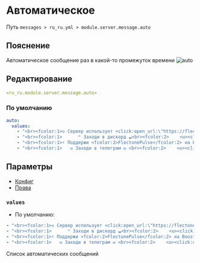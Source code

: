 # Автоматическое
Путь `messages > ru_ru.yml > module.server.message.auto`

## Пояснение
Автоматическое сообщение раз в какой-то промежуток времени
![auto](/auto.png)

## Редактирование
```yaml
<ru_ru.module.server.message.auto>
```

### По умолчанию
```yaml
auto:
  values:
    - "<br><fcolor:1>◇ Сервер использует <click:open_url:\"https://flectone.net/pulse/\"><hover:show_text:\"<fcolor:2>https://flectone.net/pulse/\"><fcolor:2>FlectonePulse</hover></click> :)<br>"
    - "<br><fcolor:1>      ❝ Заходи в дискорд ❠<br><fcolor:2>    <u><click:open_url:\"https://discord.flectone.net\"><hover:show_text:\"<fcolor:2>https://discord.flectone.net\">https://discord.flectone.net</hover></click></u><br>"
    - "<br><fcolor:1>⚡ Поддержи <fcolor:2>FlectonePulse</fcolor:2> на Boosty <br><fcolor:1>⚡ <u><click:open_url:\"https://boosty.to/thefaser/\"><hover:show_text:\"<fcolor:2>https://boosty.to/thefaser/\">https://boosty.to/thefaser/</hover></click></u><br>"
    - "<br><fcolor:1>   ✉ Заходи в телеграм ✉ <br><fcolor:2>    <u><click:open_url:\"https://t.me/flectone\"><hover:show_text:\"<fcolor:2>https://t.me/flectone\">https://t.me/flectone</hover></click></u><br>"
```

## Параметры

- [Конфиг](/en/config/module/server/message/auto/)
- [Права](/en/permissions/module/server/message/auto/)

### `values`
- По умолчанию:
```yaml
- "<br><fcolor:1>◇ Сервер использует <click:open_url:\"https://flectone.net/pulse/\"><hover:show_text:\"<fcolor:2>https://flectone.net/pulse/\"><fcolor:2>FlectonePulse</hover></click> :)<br>"
- "<br><fcolor:1>      ❝ Заходи в дискорд ❠<br><fcolor:2>    <u><click:open_url:\"https://discord.flectone.net\"><hover:show_text:\"<fcolor:2>https://discord.flectone.net\">https://discord.flectone.net</hover></click></u><br>"
- "<br><fcolor:1>⚡ Поддержи <fcolor:2>FlectonePulse</fcolor:2> на Boosty <br><fcolor:1>⚡ <u><click:open_url:\"https://boosty.to/thefaser/\"><hover:show_text:\"<fcolor:2>https://boosty.to/thefaser/\">https://boosty.to/thefaser/</hover></click></u><br>"
- "<br><fcolor:1>   ✉ Заходи в телеграм ✉ <br><fcolor:2>    <u><click:open_url:\"https://t.me/flectone\"><hover:show_text:\"<fcolor:2>https://t.me/flectone\">https://t.me/flectone</hover></click></u><br>"
```

Список автоматических сообщений